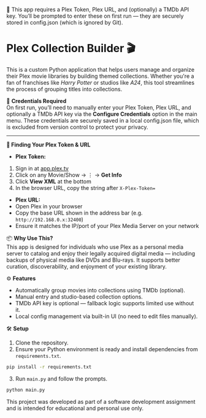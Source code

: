 🔐 This app requires a Plex Token, Plex URL, and (optionally) a TMDb API key. You’ll be prompted to enter these on first run — they are securely stored in config.json (which is ignored by Git).
# Plex Collection Builder 🎬

This is a custom Python application that helps users manage and organize their Plex movie libraries by building themed collections. Whether you're a fan of franchises like *Harry Potter* or studios like *A24*, this tool streamlines the process of grouping titles into collections.


🔐 **Credentials Required**  
On first run, you’ll need to manually enter your Plex Token, Plex URL, and optionally a TMDb API key via the **Configure Credentials** option in the main menu. These credentials are securely saved in a local config.json file, which is excluded from version control to protect your privacy.

---

**📎 Finding Your Plex Token & URL**

- **Plex Token:**  
1. Sign in at [app.plex.tv](https://app.plex.tv)  
2. Click on any Movie/Show → ⋮ → **Get Info**  
3. Click **View XML** at the bottom  
4. In the browser URL, copy the string after `X-Plex-Token=`

- **Plex URL:**  
- Open Plex in your browser  
- Copy the base URL shown in the address bar (e.g. `http://192.168.0.x:32400`)  
- Ensure it matches the IP/port of your Plex Media Server on your network

📦 **Why Use This?**  
This app is designed for individuals who use Plex as a personal media server to catalog and enjoy their legally acquired digital media — including backups of physical media like DVDs and Blu-rays. It supports better curation, discoverability, and enjoyment of your existing library.

⚙️ **Features**
- Automatically group movies into collections using TMDb (optional).
- Manual entry and studio-based collection options.
- TMDb API key is optional — fallback logic supports limited use without it.
- Local config management via built-in UI (no need to edit files manually).

🛠️ **Setup**
1. Clone the repository.
2. Ensure your Python environment is ready and install dependencies from `requirements.txt`.

```bash
pip install -r requirements.txt
```

3. Run `main.py` and follow the prompts.

```bash
python main.py
```

This project was developed as part of a software development assignment and is intended for educational and personal use only.